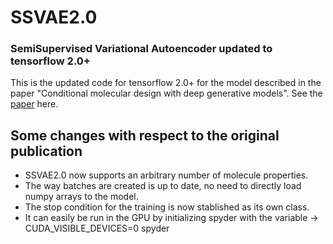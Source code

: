 # SSVAE2.0
### SemiSupervised Variational Autoencoder updated to tensorflow 2.0+

This is the updated code for tensorflow 2.0+ for the model described in the paper "Conditional molecular design with deep generative models". See the [paper](https://pubs.acs.org/doi/10.1021/acs.jcim.8b00263) here.

## Some changes with respect to the original publication
- SSVAE2.0 now supports an arbitrary number of molecule properties.
- The way batches are created is up to date, no need to directly load numpy arrays to the model.
- The stop condition for the training is now stablished as its own class.
- It can easily be run in the GPU by initializing spyder with the variable -> CUDA_VISIBLE_DEVICES=0 spyder




